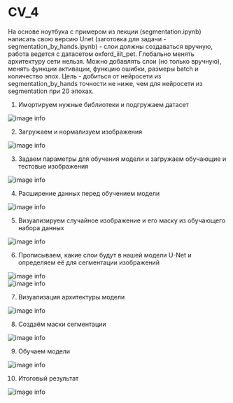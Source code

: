 # CV_4
На основе ноутбука с примером из лекции (segmentation.ipynb) написать свою версию Unet (заготовка для задачи - segmentation_by_hands.ipynb) - слои должны создаваться вручную, работа ведется с датасетом oxford_iiit_pet. Глобально менять архитектуру сети нельзя. Можно добавлять слои (но только вручную), менять функции активации, функцию ошибки, размеры batch и количество эпох. Цель - добиться от нейросети из segmentation_by_hands точности не ниже, чем для нейросети из segmentation при 20 эпохах.

1. Имортируем нужные библиотеки и подгружаем датасет  

![image info](https://github.com/SAJQDQ/CV4/blob/main/CV4%20png/Screenshot_1.png)  

2. Загружаем и нормализуем изображения  

![image info](https://github.com/SAJQDQ/CV4/blob/main/CV4%20png/Screenshot_2.png)  

3. Задаем параметры для обучения модели и загружаем обучающие и тестовые изображения  

![image info](https://github.com/SAJQDQ/CV4/blob/main/CV4%20png/Screenshot_3.png)  

4. Расширение данных перед обучением модели  

![image info](https://github.com/SAJQDQ/CV4/blob/main/CV4%20png/Screenshot_4.png)  

5. Визуализируем случайное изображение и его маску из обучающего набора данных  

![image info](https://github.com/SAJQDQ/CV4/blob/main/CV4%20png/Screenshot_5.png)  

6. Прописываем, какие слои будут в нашей модели U-Net и определяем её для сегментации изображений  

![image info](https://github.com/SAJQDQ/CV4/blob/main/CV4%20png/Screenshot_6.png)  
![image info](https://github.com/SAJQDQ/CV4/blob/main/CV4%20png/Screenshot_7.png)  

7. Визуализация архитектуры модели  

![image info](https://github.com/SAJQDQ/CV4/blob/main/CV4%20png/%D0%91%D0%B5%D0%B7%20%D0%BD%D0%B0%D0%B7%D0%B2%D0%B0%D0%BD%D0%B8%D1%8F.png) 

8. Создаём маски сегментации

![image info](https://github.com/SAJQDQ/CV4/blob/main/CV4%20png/Screenshot_8.png)  

9. Обучаем модели   

![image info](https://github.com/SAJQDQ/CV4/blob/main/CV4%20png/Screenshot_9.png)  

10. Итоговый результат   

![image info](https://github.com/SAJQDQ/CV4/blob/main/CV4%20png/Screenshot_10.png) 
